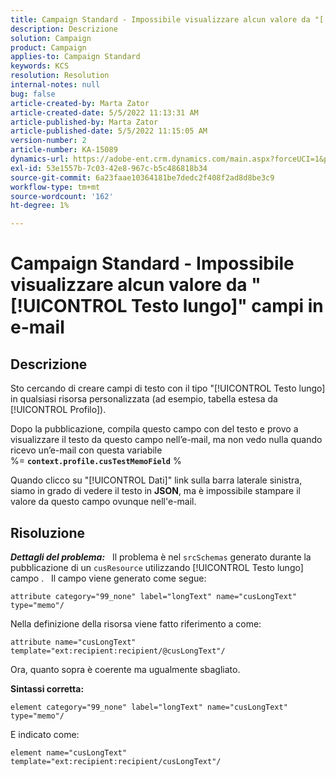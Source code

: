 ```yaml
---
title: Campaign Standard - Impossibile visualizzare alcun valore da "[!UICONTROL Testo lungo]" campi in e-mail
description: Descrizione
solution: Campaign
product: Campaign
applies-to: Campaign Standard
keywords: KCS
resolution: Resolution
internal-notes: null
bug: false
article-created-by: Marta Zator
article-created-date: 5/5/2022 11:13:31 AM
article-published-by: Marta Zator
article-published-date: 5/5/2022 11:15:05 AM
version-number: 2
article-number: KA-15089
dynamics-url: https://adobe-ent.crm.dynamics.com/main.aspx?forceUCI=1&pagetype=entityrecord&etn=knowledgearticle&id=b6827162-64cc-ec11-a7b5-6045bd00dbbc
exl-id: 53e1557b-7c03-42e8-967c-b5c486818b34
source-git-commit: 6a23faae10364181be7dedc2f408f2ad8d8be3c9
workflow-type: tm+mt
source-wordcount: '162'
ht-degree: 1%

---
```


# Campaign Standard - Impossibile visualizzare alcun valore da &quot;[!UICONTROL Testo lungo]&quot; campi in e-mail

## Descrizione


Sto cercando di creare campi di testo con il tipo &quot;[!UICONTROL Testo lungo] in qualsiasi risorsa personalizzata (ad esempio, tabella estesa da [!UICONTROL Profilo]).

Dopo la pubblicazione, compila questo campo con del testo e provo a visualizzare il testo da questo campo nell’e-mail, ma non vedo nulla quando ricevo un’e-mail con questa variabile %= <b>`context.profile.cusTestMemoField`</b> %

Quando clicco su &quot;[!UICONTROL Dati]&quot; link sulla barra laterale sinistra, siamo in grado di vedere il testo in <b>JSON</b>, ma è impossibile stampare il valore da questo campo ovunque nell&#39;e-mail.


## Risoluzione


<b>*Dettagli del problema:</b>*
 
Il problema è nel `srcSchemas` generato durante la pubblicazione di un `cusResource` utilizzando [!UICONTROL Testo lungo] campo .
 
Il campo viene generato come segue:

```
attribute category="99_none" label="longText" name="cusLongText" type="memo"/
```


Nella definizione della risorsa viene fatto riferimento a come:

```
attribute name="cusLongText" template="ext:recipient:recipient/@cusLongText"/
```

Ora, quanto sopra è coerente ma ugualmente sbagliato.
 

<b>Sintassi corretta:</b>

```
element category="99_none" label="longText" name="cusLongText" type="memo"/
```

E indicato come:
 

```
element name="cusLongText" template="ext:recipient:recipient/cusLongText"/
```
